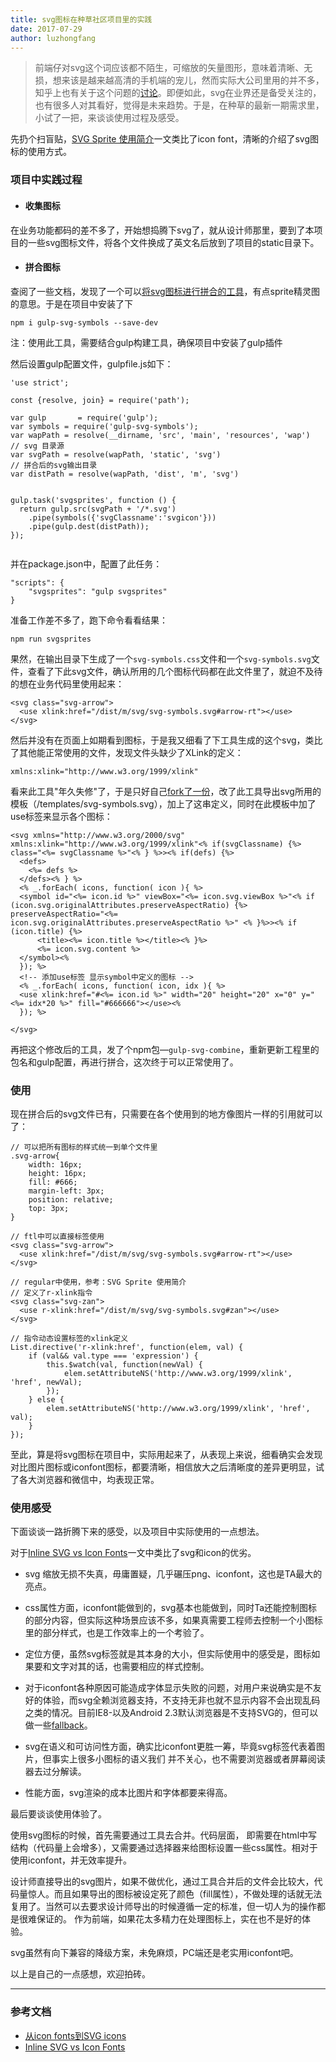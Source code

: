 ```yaml
---
title: svg图标在种草社区项目里的实践
date: 2017-07-29
author: luzhongfang
---
```

> 前端仔对svg这个词应该都不陌生，可缩放的矢量图形，意味着清晰、无损，想来该是越来越高清的手机端的宠儿，然而实际大公司里用的并不多，知乎上也有关于这个问题的[讨论](https://www.zhihu.com/question/26865508)。即便如此，svg在业界还是备受关注的，也有很多人对其看好，觉得是未来趋势。于是，在种草的最新一期需求里，小试了一把，来谈谈使用过程及感受。

先扔个扫盲贴，[SVG Sprite 使用简介](https://github.com/kaola-fed/blog/issues/36)一文类比了icon font，清晰的介绍了svg图标的使用方式。

### 项目中实践过程

- #### 收集图标

在业务功能都码的差不多了，开始想捣腾下svg了，就从设计师那里，要到了本项目的一些svg图标文件，将各个文件换成了英文名后放到了项目的static目录下。


- #### 拼合图标

查阅了一些文档，发现了一个可以[将svg图标进行拼合的工具](https://github.com/Hiswe/gulp-svg-symbols)，有点sprite精灵图的意思。于是在项目中安装了下

```
npm i gulp-svg-symbols --save-dev
```
注：使用此工具，需要结合gulp构建工具，确保项目中安装了gulp插件

然后设置gulp配置文件，gulpfile.js如下：

```
'use strict';

const {resolve, join} = require('path');

var gulp       = require('gulp');
var symbols = require('gulp-svg-symbols');
var wapPath = resolve(__dirname, 'src', 'main', 'resources', 'wap')
// svg 目录源
var svgPath = resolve(wapPath, 'static', 'svg')
// 拼合后的svg输出目录
var distPath = resolve(wapPath, 'dist', 'm', 'svg')


gulp.task('svgsprites', function () {
  return gulp.src(svgPath + '/*.svg')
    .pipe(symbols({'svgClassname':'svgicon'}))
    .pipe(gulp.dest(distPath));
});


```
并在package.json中，配置了此任务：

```
"scripts": {
    "svgsprites": "gulp svgsprites"
}
```

准备工作差不多了，跑下命令看看结果：
```
npm run svgsprites
```

果然，在输出目录下生成了一个`svg-symbols.css`文件和一个`svg-symbols.svg`文件，查看了下此svg文件，确认所用的几个图标代码都在此文件里了，就迫不及待的想在业务代码里使用起来：

```
<svg class="svg-arrow">
  <use xlink:href="/dist/m/svg/svg-symbols.svg#arrow-rt"></use>
</svg>

```

然后并没有在页面上如期看到图标，于是我又细看了下工具生成的这个svg，类比了其他能正常使用的文件，发现文件头缺少了XLink的定义：
```
xmlns:xlink="http://www.w3.org/1999/xlink"
```
看来此工具"年久失修"了，于是只好自己[fork了一份](https://github.com/lzf0402/gulp-svg-symbols)，改了此工具导出svg所用的模板（/templates/svg-symbols.svg），加上了这串定义，同时在此模板中加了use标签来显示各个图标：

```
<svg xmlns="http://www.w3.org/2000/svg" xmlns:xlink="http://www.w3.org/1999/xlink"<% if(svgClassname) {%> class="<%= svgClassname %>"<% } %>><% if(defs) {%>
  <defs>
  	<%= defs %>
  </defs><% } %>
  <% _.forEach( icons, function( icon ){ %>
  <symbol id="<%= icon.id %>" viewBox="<%= icon.svg.viewBox %>"<% if (icon.svg.originalAttributes.preserveAspectRatio) {%> preserveAspectRatio="<%= icon.svg.originalAttributes.preserveAspectRatio %>" <% }%>><% if (icon.title) {%>
      <title><%= icon.title %></title><% }%>
      <%= icon.svg.content %>
  </symbol><%
  }); %>
  <!-- 添加use标签 显示symbol中定义的图标 -->
  <% _.forEach( icons, function( icon, idx ){ %>
  <use xlink:href="#<%= icon.id %>" width="20" height="20" x="0" y="<%= idx*20 %>" fill="#666666"></use><%
  }); %>

</svg>

```
再把这个修改后的工具，发了个npm包—`gulp-svg-combine`，重新更新工程里的包名和gulp配置，再进行拼合，这次终于可以正常使用了。

### 使用

现在拼合后的svg文件已有，只需要在各个使用到的地方像图片一样的引用就可以了：


```
// 可以把所有图标的样式统一到单个文件里
.svg-arrow{
    width: 16px;
    height: 16px;
    fill: #666;
    margin-left: 3px;
    position: relative;
    top: 3px;
}

// ftl中可以直接标签使用
<svg class="svg-arrow">
  <use xlink:href="/dist/m/svg/svg-symbols.svg#arrow-rt"></use>
</svg>

// regular中使用，参考：SVG Sprite 使用简介
// 定义了r-xlink指令
<svg class="svg-zan">
  <use r-xlink:href="/dist/m/svg/svg-symbols.svg#zan"></use>
</svg>

// 指令动态设置标签的xlink定义
List.directive('r-xlink:href', function(elem, val) {
    if (val&& val.type === 'expression') {
        this.$watch(val, function(newVal) {
            elem.setAttributeNS('http://www.w3.org/1999/xlink', 'href', newVal);
        });
    } else {
        elem.setAttributeNS('http://www.w3.org/1999/xlink', 'href', val);
    }
});

```

至此，算是将svg图标在项目中，实际用起来了，从表现上来说，细看确实会发现对比图片图标或iconfont图标，都要清晰，相信放大之后清晰度的差异更明显，试了各大浏览器和微信中，均表现正常。


### 使用感受

下面谈谈一路折腾下来的感受，以及项目中实际使用的一点想法。


对于[Inline SVG vs Icon Fonts](https://css-tricks.com/icon-fonts-vs-svg/)一文中类比了svg和icon的优劣。
- svg 缩放无损不失真，毋庸置疑，几乎碾压png、iconfont，这也是TA最大的亮点。

- css属性方面，iconfont能做到的，svg基本也能做到，同时Ta还能控制图标的部分内容，但实际这种场景应该不多，如果真需要工程师去控制一个小图标里的部分样式，也是工作效率上的一个考验了。

- 定位方便，虽然svg标签就是其本身的大小，但实际使用中的感受是，图标如果要和文字对其的话，也需要相应的样式控制。

- 对于iconfont各种原因可能造成字体显示失败的问题，对用户来说确实是不友好的体验，而svg全赖浏览器支持，不支持无非也就不显示内容不会出现乱码之类的情况。目前IE8-以及Android 2.3默认浏览器是不支持SVG的，但可以做一些[fallback](一些SVG向下兼容优雅降级技术)。

- svg在语义和可访问性方面，确实比iconfont更胜一筹，毕竟svg标签代表着图片，但事实上很多小图标的语义我们
并不关心，也不需要浏览器或者屏幕阅读器去过分解读。

- 性能方面，svg渲染的成本比图片和字体都要来得高。

最后要谈谈使用体验了。

使用svg图标的时候，首先需要通过工具去合并。代码层面，
即需要在html中写结构（代码量上会增多），又需要通过选择器来给图标设置一些css属性。相对于使用iconfont，并无效率提升。

设计师直接导出的svg图片，如果不做优化，通过工具合并后的文件会比较大，代码量惊人。而且如果导出的图标被设定死了颜色（fill属性），不做处理的话就无法复用了。当然可以去要求设计师导出的时候遵循一定的标准，但一切人为的操作都是很难保证的。 作为前端，如果花太多精力在处理图标上，实在也不是好的体验。

svg虽然有向下兼容的降级方案，未免麻烦，PC端还是老实用iconfont吧。

以上是自己的一点感想，欢迎拍砖。

---
### 参考文档
- [从icon fonts到SVG icons](http://leungwensen.github.io/blog/2016/from-icon-fonts-to-svg-icons.html)
- [Inline SVG vs Icon Fonts](https://css-tricks.com/icon-fonts-vs-svg/)